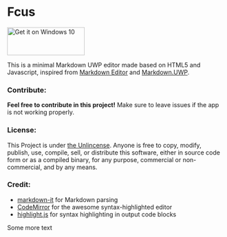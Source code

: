 # Fcus

<a href="https://www.microsoft.com/store/apps/9nblggh4trr4?ocid=badge"><img height="65" width="180" alt="Get it on Windows 10" src="https://assets.windowsphone.com/f2f77ec7-9ba9-4850-9ebe-77e366d08adc/English_Get_it_Win_10_InvariantCulture_Default.png"/></a>

This is a minimal Markdown UWP editor made based on HTML5 and Javascript, inspired from [Markdown Editor](https://github.com/jbt/markdown-editor) and [Markdown.UWP](https://github.com/chenguanzhou/MarkDown.UWP).

### Contribute:

**Feel free to contribute in this project!** Make sure to leave issues if the app is not working properly.

### License:

This Project is under [the Unlincense](https://github.com/patrick330602/Fcus/blob/master/LICENSE). Anyone is free to copy, modify, publish, use, compile, sell, or distribute this software, either in source code form or as a compiled binary, for any purpose, commercial or non-commercial, and by any means.

### Credit:

+ [markdown-it](https://github.com/markdown-it/markdown-it) for Markdown parsing
+ [CodeMirror](http://codemirror.net/) for the awesome syntax-highlighted editor
+ [highlight.js](http://softwaremaniacs.org/soft/highlight/en/) for syntax highlighting in output code blocks

Some more text